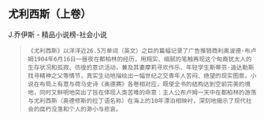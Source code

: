 ## 尤利西斯（上卷）

J.乔伊斯  -  精品小说榜-社会小说

>     《尤利西斯》以洋洋近26.5万单词（英文）之巨的篇幅记录了广告推销商利奥波德·布卢姆1904年6月16日一昼夜在都柏林的经历，用翔实、细腻的笔触再现这个匈裔犹太人的生存状况和孤寂、彷徨的意识活动，兼及其妻摩莉寻欢作乐、年轻学生斯蒂芬·迪达勒斯找寻精神之父等情节，真实生动地描绘出一幅世纪之交青年人苦闷、绝望的现实图景。小说在布局上有意与荷马史诗《奥德赛》各卷相对应，既使全书的结构达到空前完美的境地，同时又鲜明地突出了旨在体现人类苦难的命意：主人公布卢姆一天中在都柏林的游荡与尤利西斯（奥德修斯的拉丁语名称）在海上的10年漂泊相映衬，深刻地揭示了现代社会的腐朽没落和个人的渺小与悲哀。
